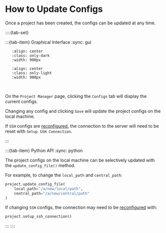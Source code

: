 
# How to Update Configs

Once a project has been created, the configs can be updated at any time.

::::{tab-set}

:::{tab-item} Graphical Interface
:sync: gui

```{image} /_static/screenshots/updating-configs-dark.png
   :align: center
   :class: only-dark
   :width: 900px
```
```{image} /_static/screenshots/updating-configs-light.png
   :align: center
   :class: only-light
   :width: 900px
```
<br>

On the `Project Manager` page, clicking the `Configs` tab will display
the current configs.

Changing any config and clicking `Save` will  update the project
configs on the local machine.

If `SSH` configs are [reconfigured](new-project-ssh),
the connection to the server will need
to be reset with `Setup SSH Connection`.

:::

:::{tab-item} Python API
:sync: python

The project configs on the local machine can be selectively
updated with the `update_config_file()` method.

For example, to change the `local_path` and `central_path`:

```python
project.update_config_file(
    local_path="/a/new/local/path",
    central_path="/a/new/central/path"
)
```

If changing `SSH` configs, the connection may need to be
[reconfigured](new-project-ssh) with:

```python
project.setup_ssh_connection()
```

:::
::::
